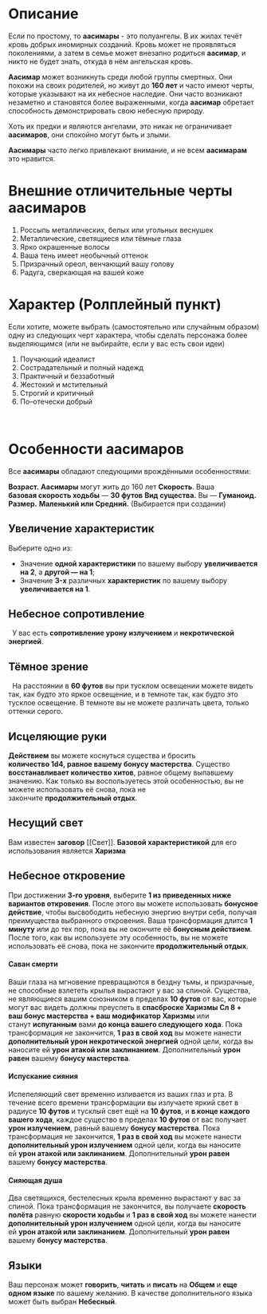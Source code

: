 # Описание

Если по простому, то **аасимары** - это полуангелы. В их жилах течёт кровь добрых иномирных созданий. Кровь может не проявляться поколениями, а затем в семье может внезапно родиться **аасимар**, и никто не будет знать, откуда в нём ангельская кровь.

**Аасимар** может возникнуть среди любой группы смертных. Они похожи на своих родителей, но живут до **160 лет** и часто имеют черты, которые указывают на их небесное наследие. Они часто возникают незаметно и становятся более выраженными, когда **аасимар** обретает способность демонстрировать свою небесную природу.

Хоть их предки и являются ангелами, это никак не ограничивает **аасимаров**, они спокойно могут быть и злыми.

**Аасимары** часто легко привлекают внимание, и не всем **аасимарам** это нравится.

# Внешние отличительные черты аасимаров

1. Россыпь металлических, белых или угольных веснушек
2. Металлические, светящиеся или тёмные глаза
3. Ярко окрашенные волосы
4. Ваша тень имеет необычный оттенок
5. Призрачный ореол, венчающий вашу голову
6. Радуга, сверкающая на вашей коже

# Характер (Ролплейный пункт)

Если хотите, можете выбрать (самостоятельно или случайным образом) одну из следующих черт характера, чтобы сделать персонажа более выделяющимся (или не выбирайте, если у вас есть свои идеи)

1. Поучающий идеалист
2. Сострадательный и полный надежд
3. Практичный и беззаботный
4. Жестокий и мстительный
5. Строгий и критичный
6. По–отечески добрый

 

# Особенности аасимаров

Все **аасимары** обладают следующими врождёнными особенностями:

**Возраст.** **Аасимары** могут жить до 160 лет
**Скорость**. Ваша **базовая скорость ходьбы** — **30 футов**
**Вид существа.** Вы — **Гуманоид.**
**Размер.** **Маленький или Средний.** (Выбирается при создании)

## Увеличение характеристик  

Выберите одно из:
- Значение **одной характеристики** по вашему выбору **увеличивается на 2**, а **другой — на 1**;
- Значение **3-x** различных **характеристик** по вашему выбору **увеличивается на 1**.

## Небесное сопротивление
 
У вас есть **сопротивление урону излучением** и **некротической энергией**.
 
## Тёмное зрение
 
На расстоянии в **60 футов** вы при тусклом освещении можете видеть так, как будто это яркое освещение, и в темноте так, как будто это тусклое освещение. В темноте вы не можете различать цвета, только оттенки серого.

## Исцеляющие руки

**Действием** вы можете коснуться существа и бросить **количество 1d4, равное вашему бонусу мастерства**. Существо **восстанавливает количество хитов**, равное общему выпавшему значению. Как только вы воспользуетесь этой особенностью, вы не можете использовать её снова, пока не закончите **продолжительный отдых**.

## Несущий свет

Вам известен **заговор** [[Свет]]. **Базовой характеристикой** для его использования является **Харизма**

## Небесное откровение

При достижении **3-го уровня**, выберите **1 из приведенных ниже вариантов откровения**. После этого вы можете использовать **бонусное действие**, чтобы высвободить небесную энергию внутри себя, получая преимущества выбранного откровения. Ваша трансформация длится **1 минуту** или до тех пор, пока вы не окончите её **бонусным действием**. После того, как вы используете эту особенность, вы не можете использовать её снова, пока не закончите **продолжительный отдых**. 

#### Саван смерти

Ваши глаза на мгновение превращаются в бездну тьмы, и призрачные, не способные взлететь крылья вырастают у вас за спиной. Существа, не являющиеся вашим союзником в пределах **10 футов** от вас, которые могут вас видеть должны преуспеть в **спасброске Харизмы Сл 8 + ваш бонус мастерства + ваш модификатор Харизмы** или станут **испуганным** вами **до конца вашего следующего хода**. Пока трансформация не закончится, **1 раз в свой ход** вы можете нанести **дополнительный урон некротической энергией** одной цели, когда вы наносите ей **урон атакой или заклинанием**. Дополнительный **урон равен** вашему **бонусу мастерства**.

#### Испускание сияния

Испепеляющий свет временно изливается из ваших глаз и рта. В течение всего времени трансформации вы излучаете яркий свет в радиусе **10 футов** и тусклый свет ещё на **10 футов**, и **в конце каждого вашего хода**, каждое существо в пределах **10 футов** от вас получает **урон излучением**, равный вашему **бонусу мастерства**. Пока трансформация не закончится, **1 раз в свой ход** вы можете нанести **дополнительный урон излучением** одной цели, когда вы наносите ей **урон атакой или заклинанием**. Дополнительный **урон равен** вашему **бонусу мастерства**.

#### Сияющая душа

Два светящихся, бестелесных крыла временно вырастают у вас за спиной. Пока трансформация не закончится, вы получаете **скорость полёта** равную **скорости ходьбы** и **1 раз в свой ход** вы можете нанести **дополнительный урон излучением** одной цели, когда вы наносите ей **урон атакой или заклинанием**. Дополнительный **урон равен** вашему **бонусу мастерства**.

## Языки

Ваш персонаж может **говорить**, **читать** и **писать** на **Общем** и **еще одном языке** по вашему желанию. В качестве дополнительного языка может быть выбран **Небесный**.